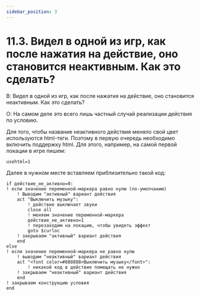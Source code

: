 ```yaml
---
sidebar_position: 3
---
```


# 11.3. Видел в одной из игр, как после нажатия на действие, оно становится неактивным. Как это сделать?
<!-- [:faq_11_03] -->
В: Видел в одной из игр, как после нажатия на действие, оно становится неактивным. Как это сделать?

О:
На самом деле это всего лишь частный случай реализации действия по условию.

Для того, чтобы название неактивного действия меняло свой цвет используются html-теги. Поэтому в первую очередь необходимо включить поддержку html. Для этого, например, на самой первой локации в игре пишем:
```qsp
usehtml=1
```
Далее в нужном месте вставляем приблизительно такой код:
```qsp
if действие_не_активно=0:
! если значение переменной-маркера равно нулю (по-умолчанию)
	! Выводим "активный" вариант действия
	act "Выключить музыку":
		! действие выключает звуки
		close all
		! меняем значение переменной-маркера
		действие_не_активно=1
		! перезаходим на локацию, чтобы увидеть эффект
		goto $curloc
	! закрываем "активный" вариант действия
	end
else
! если значение переменной-маркера не равно нулю
	! выводим "неактивный" вариант действия
	act "<font color=#888888>Выключить музыку</font>":
		! никакой код в действие помещать не нужно
	! закрываем "неактивный" вариант действия
	end
! закрываем конструкцию условия
end
```
